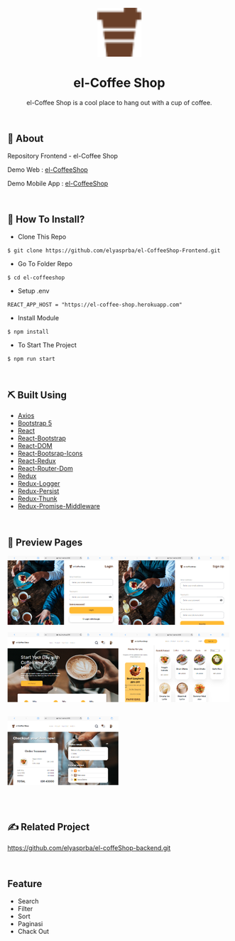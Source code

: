 <p align="center">
  <img src="./src/assets/coffee-1.png" alt="logo-coffe" width="100px">
</p>
<div align="center">
<h1>el-Coffee Shop</h1>
<p>el-Coffee Shop is a cool place to hang out with a cup of coffee.</p>
<br>
</div>

## 📍 About

Repository Frontend - el-Coffee Shop

Demo Web : [el-CoffeeShop](https://el-coffee-shop.netlify.app)

Demo Mobile App : [el-CoffeeShop](https://bit.ly/3zN0VMB)

<br>

## 📌 How To Install?

-  Clone This Repo

```
$ git clone https://github.com/elyasprba/el-CoffeeShop-Frontend.git
```

-  Go To Folder Repo

```
$ cd el-coffeeshop
```

-  Setup .env

```
REACT_APP_HOST = "https://el-coffee-shop.herokuapp.com"
```

-  Install Module

```
$ npm install
```

-  To Start The Project

```
$ npm run start
```

<br>

## ⛏️ Built Using

-  [Axios](https://www.npmjs.com/package/axios)
-  [Bootstrap 5](https://getbootstrap.com/docs/5.0/getting-started/introduction/)
-  [React](https://reactjs.org/docs/getting-started.html)
-  [React-Bootstrap](https://www.npmjs.com/package/react-bootstrap)
-  [React-DOM](https://www.npmjs.com/package/react-dom)
-  [React-Bootsrap-Icons](https://www.npmjs.com/package/react-bootstrap-icons)
-  [React-Redux](https://www.npmjs.com/package/react-redux)
-  [React-Router-Dom](https://www.npmjs.com/package/react-router-dom)
-  [Redux](https://www.npmjs.com/package/redux)
-  [Redux-Logger](https://www.npmjs.com/package/redux-logger)
-  [Redux-Persist](https://www.npmjs.com/package/redux-persist)
-  [Redux-Thunk](https://www.npmjs.com/package/redux-thunk)
-  [Redux-Promise-Middleware](https://www.npmjs.com/package/redux-promise-middleware)

<br>

## 🔎 Preview Pages

  <span>
  <div style="display:flex" >
	<img src="./src/assets/screenshot/login-page.png" alt="login-page" width="250">
	<img src="./src/assets/screenshot/regis-page.png"alt="regis-page" width="250">
  </div>
  <br>
  <div style="display:flex" >
  <img src="./src/assets/screenshot/home-page.png"alt="home-page" width="250">
  <img src="./src/assets/screenshot/product-page.png"alt="product-page" width="250">
  </div>
  <br>
  <p width="100">
  <img src="./src/assets/screenshot/payment-page.png"alt="payment-page" width="250">
  </p>
    <br/>
  </span>

<br>

## ✍️ Related Project

https://github.com/elyasprba/el-coffeShop-backend.git

<br>

## Feature

-  Search
-  Filter
-  Sort
-  Paginasi
-  Chack Out
